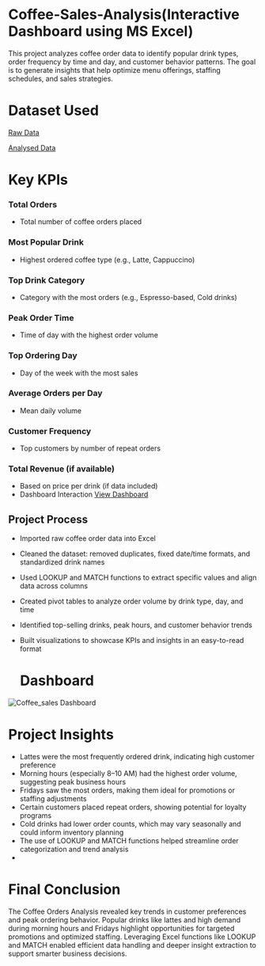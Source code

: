 # Coffee-Sales-Analysis(Interactive Dashboard using MS Excel)
This project analyzes coffee order data to identify popular drink types, order frequency by time and day, and customer behavior patterns. The goal is to generate insights that help optimize menu offerings, staffing schedules, and sales strategies.
# Dataset Used
<a href="https://github.com/Pushkar2520/Coffee-Sales-Analysis/blob/main/coffeeOrdersData.xlsx">Raw Data<a/>

<a href="https://github.com/Pushkar2520/Coffee-Sales-Analysis/blob/main/CoffeeOrders%20Analysis.xlsx">Analysed Data<a/>

# Key KPIs
### Total Orders
- Total number of coffee orders placed
### Most Popular Drink
- Highest ordered coffee type (e.g., Latte, Cappuccino)
### Top Drink Category 
- Category with the most orders (e.g., Espresso-based, Cold drinks)
### Peak Order Time
- Time of day with the highest order volume
### Top Ordering Day
- Day of the week with the most sales
### Average Orders per Day
-  Mean daily volume
### Customer Frequency
- Top customers by number of repeat orders
### Total Revenue (if available)
- Based on price per drink (if data included)
- Dashboard Interaction <a href="https://github.com/Pushkar2520/Coffee-Sales-Analysis/blob/main/Coffee_sales%20Dashboard.png">View Dashboard<a/>

## Project Process
- Imported raw coffee order data into Excel
- Cleaned the dataset: removed duplicates, fixed date/time formats, and standardized drink names
- Used LOOKUP and MATCH functions to extract specific values and align data across columns
- Created pivot tables to analyze order volume by drink type, day, and time
- Identified top-selling drinks, peak hours, and customer behavior trends
- Built visualizations to showcase KPIs and insights in an easy-to-read format

  # Dashboard
![Coffee_sales Dashboard](https://github.com/user-attachments/assets/3114587a-25f6-4f5d-a3ca-ea733d37acb5)

# Project Insights
- Lattes were the most frequently ordered drink, indicating high customer preference
- Morning hours (especially 8–10 AM) had the highest order volume, suggesting peak business hours
- Fridays saw the most orders, making them ideal for promotions or staffing adjustments
- Certain customers placed repeat orders, showing potential for loyalty programs
- Cold drinks had lower order counts, which may vary seasonally and could inform inventory planning
- The use of LOOKUP and MATCH functions helped streamline order categorization and trend analysis
- 
# Final Conclusion
The Coffee Orders Analysis revealed key trends in customer preferences and peak ordering behavior. Popular drinks like lattes and high demand during morning hours and Fridays highlight opportunities for targeted promotions and optimized staffing. Leveraging Excel functions like LOOKUP and MATCH enabled efficient data handling and deeper insight extraction to support smarter business decisions.


